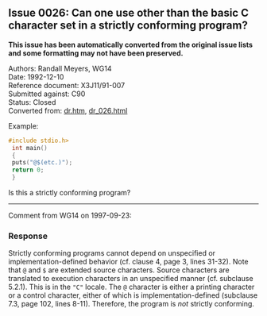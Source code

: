 ## Issue 0026: Can one use other than the basic C character set in a strictly conforming program?

**This issue has been automatically converted from the original issue lists and some formatting may not have been preserved.**

Authors: Randall Meyers, WG14  
Date: 1992-12-10  
Reference document: X3J11/91-007  
Submitted against: C90  
Status: Closed  
Converted from: [dr.htm](https://www.open-std.org/jtc1/sc22/wg14/www/docs/dr.htm), [dr_026.html](https://www.open-std.org/jtc1/sc22/wg14/www/docs/dr_026.html)

Example:

```c
#include stdio.h>
 int main()
 {
 puts("@$(etc.)");
 return 0;
 }
```

Is this a strictly conforming program?

---

Comment from WG14 on 1997-09-23:

### Response

Strictly conforming programs cannot depend on unspecified or
implementation-defined behavior (cf. clause 4, page 3, lines 31-32). Note that
`@` and `$` are extended source characters. Source characters are translated to
execution characters in an unspecified manner (cf. subclause 5.2.1). This is in
the `"C"` locale. The `@` character is either a printing character or a control
character, either of which is implementation-defined (subclause 7.3, page 102,
lines 8-11). Therefore, the program is *not* strictly conforming.

